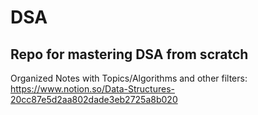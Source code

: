 # DSA
Repo for mastering DSA from scratch
--
Organized Notes with Topics/Algorithms and other filters: https://www.notion.so/Data-Structures-20cc87e5d2aa802dade3eb2725a8b020
